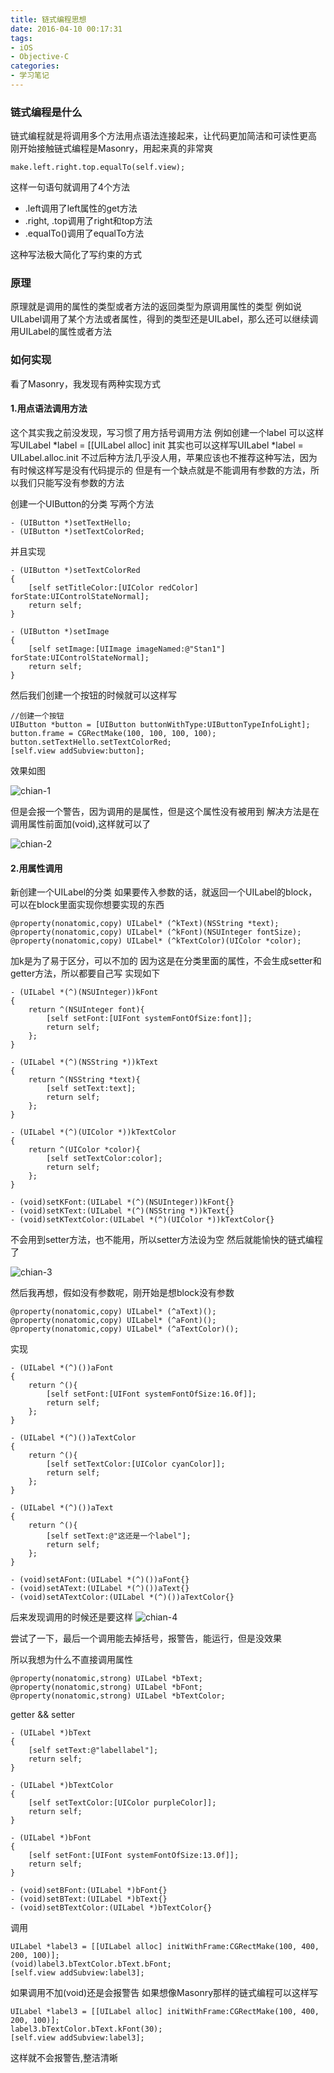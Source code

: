 ```yaml
---
title: 链式编程思想
date: 2016-04-10 00:17:31
tags:
- iOS
- Objective-C
categories:
- 学习笔记
---
```

### 链式编程是什么
链式编程就是将调用多个方法用点语法连接起来，让代码更加简洁和可读性更高
刚开始接触链式编程是Masonry，用起来真的非常爽

```
make.left.right.top.equalTo(self.view);
```

这样一句语句就调用了4个方法
- .left调用了left属性的get方法
- .right, .top调用了right和top方法
- .equalTo()调用了equalTo方法

这种写法极大简化了写约束的方式

### 原理
原理就是调用的属性的类型或者方法的返回类型为原调用属性的类型
例如说UILabel调用了某个方法或者属性，得到的类型还是UILabel，那么还可以继续调用UILabel的属性或者方法

### 如何实现
看了Masonry，我发现有两种实现方式

#### 1.用点语法调用方法
这个其实我之前没发现，写习惯了用方括号调用方法
例如创建一个label 可以这样写UILabel *label = [[UILabel alloc] init
其实也可以这样写UILabel *label = UILabel.alloc.init
不过后种方法几乎没人用，苹果应该也不推荐这种写法，因为有时候这样写是没有代码提示的
但是有一个缺点就是不能调用有参数的方法，所以我们只能写没有参数的方法

创建一个UIButton的分类
写两个方法

```
- (UIButton *)setTextHello;
- (UIButton *)setTextColorRed;
```
并且实现

```
- (UIButton *)setTextColorRed
{
    [self setTitleColor:[UIColor redColor] forState:UIControlStateNormal];
    return self;
}

- (UIButton *)setImage
{
    [self setImage:[UIImage imageNamed:@"Stan1"] forState:UIControlStateNormal];
    return self;
}
```

然后我们创建一个按钮的时候就可以这样写

```
//创建一个按钮
UIButton *button = [UIButton buttonWithType:UIButtonTypeInfoLight];
button.frame = CGRectMake(100, 100, 100, 100);
button.setTextHello.setTextColorRed;
[self.view addSubview:button];
```

效果如图

![chian-1](http://7xsnb0.com2.z0.glb.clouddn.com/chian-1.png)

但是会报一个警告，因为调用的是属性，但是这个属性没有被用到
解决方法是在调用属性前面加(void),这样就可以了

![chian-2](http://7xsnb0.com2.z0.glb.clouddn.com/chian-2.png)

#### 2.用属性调用
新创建一个UILabel的分类
如果要传入参数的话，就返回一个UILabel的block，可以在block里面实现你想要实现的东西

```
@property(nonatomic,copy) UILabel* (^kText)(NSString *text);
@property(nonatomic,copy) UILabel* (^kFont)(NSUInteger fontSize);
@property(nonatomic,copy) UILabel* (^kTextColor)(UIColor *color);
```

加k是为了易于区分，可以不加的
因为这是在分类里面的属性，不会生成setter和getter方法，所以都要自己写
实现如下

```
- (UILabel *(^)(NSUInteger))kFont
{
    return ^(NSUInteger font){
        [self setFont:[UIFont systemFontOfSize:font]];
        return self;
    };
}

- (UILabel *(^)(NSString *))kText
{
    return ^(NSString *text){
        [self setText:text];
        return self;
    };
}

- (UILabel *(^)(UIColor *))kTextColor
{
    return ^(UIColor *color){
        [self setTextColor:color];
        return self;
    };
}

- (void)setKFont:(UILabel *(^)(NSUInteger))kFont{}
- (void)setKText:(UILabel *(^)(NSString *))kText{}
- (void)setKTextColor:(UILabel *(^)(UIColor *))kTextColor{}
```

不会用到setter方法，也不能用，所以setter方法设为空
然后就能愉快的链式编程了

![chian-3](http://7xsnb0.com2.z0.glb.clouddn.com/chian-3.png)

然后我再想，假如没有参数呢，刚开始是想block没有参数

```
@property(nonatomic,copy) UILabel* (^aText)();
@property(nonatomic,copy) UILabel* (^aFont)();
@property(nonatomic,copy) UILabel* (^aTextColor)();
```

实现

```
- (UILabel *(^)())aFont
{
    return ^(){
        [self setFont:[UIFont systemFontOfSize:16.0f]];
        return self;
    };
}

- (UILabel *(^)())aTextColor
{
    return ^(){
        [self setTextColor:[UIColor cyanColor]];
        return self;
    };
}

- (UILabel *(^)())aText
{
    return ^(){
        [self setText:@"这还是一个label"];
        return self;
    };
}

- (void)setAFont:(UILabel *(^)())aFont{}
- (void)setAText:(UILabel *(^)())aText{}
- (void)setATextColor:(UILabel *(^)())aTextColor{}
```
后来发现调用的时候还是要这样
![chian-4](http://7xsnb0.com2.z0.glb.clouddn.com/chian-4.png)

尝试了一下，最后一个调用能去掉括号，报警告，能运行，但是没效果

所以我想为什么不直接调用属性

```
@property(nonatomic,strong) UILabel *bText;
@property(nonatomic,strong) UILabel *bFont;
@property(nonatomic,strong) UILabel *bTextColor;
```

getter && setter

```
- (UILabel *)bText
{
    [self setText:@"labellabel"];
    return self;
}

- (UILabel *)bTextColor
{
    [self setTextColor:[UIColor purpleColor]];
    return self;
}

- (UILabel *)bFont
{
    [self setFont:[UIFont systemFontOfSize:13.0f]];
    return self;
}

- (void)setBFont:(UILabel *)bFont{}
- (void)setBText:(UILabel *)bText{}
- (void)setBTextColor:(UILabel *)bTextColor{}
```
调用

```
UILabel *label3 = [[UILabel alloc] initWithFrame:CGRectMake(100, 400, 200, 100)];
(void)label3.bTextColor.bText.bFont;
[self.view addSubview:label3];
```
如果调用不加(void)还是会报警告
如果想像Masonry那样的链式编程可以这样写

```
UILabel *label3 = [[UILabel alloc] initWithFrame:CGRectMake(100, 400, 200, 100)];
label3.bTextColor.bText.kFont(30);
[self.view addSubview:label3];
```

这样就不会报警告,整洁清晰

